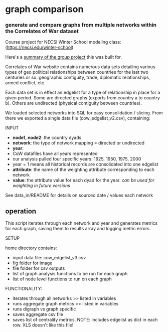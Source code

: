 # graph comparison

### generate and compare graphs from multiple networks within the Correlates of War dataset

Course project for NECSI Winter School modeling class: (https://necsi.edu/winter-school)

Here's a [summary of the group project](https://docs.google.com/presentation/d/1XrEACjQyjzM-WBrBCBZB2Gt6x2YvJ5eeuoNuVJR7u7M/edit?usp=sharing) this was built for.

Correlates of War website contains numerous data sets detailing various types of geo political relationships between countries for the last two centuries or so: geographic contiguity, trade, diplomatic relationships, armed conflict, etc. 

Each data set is in effect an edgelist for a type of relationship in place for a given period. Some are directed graphs (exports from country a to country b). Others are undirected (physical contiguity between countries).

We loaded selected networks into SQL for easy consolidation / slicing. From there we exported a single data file (cow_edgelist_v2.csv), containing:

INPUT

- **node1, node2**: the country dyads
- **network**: the type of network mapping = directed or undirected
- **year**: 
 - CoW datafiles have all years represented
 - our analysis pulled four specific years: 1925, 1950, 1975, 2000
 - year = 1 means all historical records are consolidated into one edgelist
- **attribute**: the name of the weighting attribute corresponding to each network
- **value**: the attribute value for each dyad for the year. *can be used for weighting in future versions*

See data_in/README for details on sourced date / values each network


## operation

This script iterates through each network and year and generates metrics for each graph, saving them to results array and logging metric errors.

SETUP

home directory contains:

- input data file: cow_edgelist_v3.csv
- fig folder for image
- file folder for csv outputs
- list of graph analysis functions to be run for each graph
- list of node level functions to run on each graph

FUNCTIONALITY:

- iterates through all networks >> listed in variables
- runs aggregate graph metrics >> listed in variables
- runs digraph vs graph specific  
- saves aggregate csv file
- saves list of centrality metrics. NOTE: includes edgelist as dict in each row. XLS doesn't like this file!
